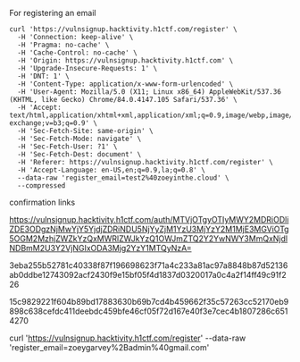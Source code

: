 For registering an email

```
curl 'https://vulnsignup.hacktivity.h1ctf.com/register' \
  -H 'Connection: keep-alive' \
  -H 'Pragma: no-cache' \
  -H 'Cache-Control: no-cache' \
  -H 'Origin: https://vulnsignup.hacktivity.h1ctf.com' \
  -H 'Upgrade-Insecure-Requests: 1' \
  -H 'DNT: 1' \
  -H 'Content-Type: application/x-www-form-urlencoded' \
  -H 'User-Agent: Mozilla/5.0 (X11; Linux x86_64) AppleWebKit/537.36 (KHTML, like Gecko) Chrome/84.0.4147.105 Safari/537.36' \
  -H 'Accept: text/html,application/xhtml+xml,application/xml;q=0.9,image/webp,image/apng,*/*;q=0.8,application/signed-exchange;v=b3;q=0.9' \
  -H 'Sec-Fetch-Site: same-origin' \
  -H 'Sec-Fetch-Mode: navigate' \
  -H 'Sec-Fetch-User: ?1' \
  -H 'Sec-Fetch-Dest: document' \
  -H 'Referer: https://vulnsignup.hacktivity.h1ctf.com/register' \
  -H 'Accept-Language: en-US,en;q=0.9,la;q=0.8' \
  --data-raw 'register_email=test2%40zoeyinthe.cloud' \
  --compressed
```

confirmation links

https://vulnsignup.hacktivity.h1ctf.com/auth/MTVjOTgyOTIyMWY2MDRiODliZDE3ODgzNjMwYjY5YjdjZDRiNDU5NjYyZjM1YzU3MjYzY2M1MjE3MGViOTg5OGM2MzhjZWZkYzQxMWRlZWJkYzQ1OWJmZTQ2Y2YwNWY3MmQxNjdlNDBmM2U3Y2VjNGIxODA3Mjg2YzY1MTQyNzA=

3eba255b52781c40338f87f196698623f71a4c233a81ac97a8848b87d52136ab0ddbe12743092acf2430f9e15bf05f4d1837d0320017a0c4a2f14ff49c91f226

15c9829221f604b89bd17883630b69b7cd4b459662f35c57263cc52170eb9898c638cefdc411deebdc459bfe46cf05f72d167e40f3e7cec4b1807286c6514270

curl 'https://vulnsignup.hacktivity.h1ctf.com/register' --data-raw 'register_email=zoeygarvey%2Badmin%40gmail.com'